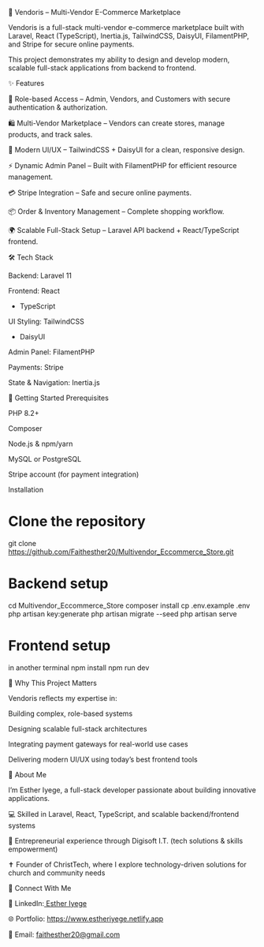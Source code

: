 🚀 Vendoris – Multi-Vendor E-Commerce Marketplace

Vendoris is a full-stack multi-vendor e-commerce marketplace built with Laravel, React (TypeScript), Inertia.js, TailwindCSS, DaisyUI, FilamentPHP, and Stripe for secure online payments.

This project demonstrates my ability to design and develop modern, scalable full-stack applications from backend to frontend.

✨ Features

🔑 Role-based Access – Admin, Vendors, and Customers with secure authentication & authorization.

🛍️ Multi-Vendor Marketplace – Vendors can create stores, manage products, and track sales.

🎨 Modern UI/UX – TailwindCSS + DaisyUI for a clean, responsive design.

⚡ Dynamic Admin Panel – Built with FilamentPHP for efficient resource management.

💳 Stripe Integration – Safe and secure online payments.

📦 Order & Inventory Management – Complete shopping workflow.

🌍 Scalable Full-Stack Setup – Laravel API backend + React/TypeScript frontend.

🛠️ Tech Stack

Backend: Laravel 11

Frontend: React
 + TypeScript

UI Styling: TailwindCSS
 + DaisyUI

Admin Panel: FilamentPHP

Payments: Stripe

State & Navigation: Inertia.js

🚦 Getting Started
Prerequisites

PHP 8.2+

Composer

Node.js & npm/yarn

MySQL or PostgreSQL

Stripe account (for payment integration)

Installation
# Clone the repository
git clone https://github.com/Faithesther20/Multivendor_Eccommerce_Store.git
# Backend setup
cd Multivendor_Eccommerce_Store
composer install
cp .env.example .env
php artisan key:generate
php artisan migrate --seed
php artisan serve

# Frontend setup
in another terminal
npm install
npm run dev


🎯 Why This Project Matters

Vendoris reflects my expertise in:

Building complex, role-based systems

Designing scalable full-stack architectures

Integrating payment gateways for real-world use cases

Delivering modern UI/UX using today’s best frontend tools


🙋 About Me

I’m Esther Iyege, a full-stack developer passionate about building innovative applications.

💻 Skilled in Laravel, React, TypeScript, and scalable backend/frontend systems

🚀 Entrepreneurial experience through Digisoft I.T. (tech solutions & skills empowerment)

✝️ Founder of ChristTech, where I explore technology-driven solutions for church and community needs


🤝 Connect With Me

💼 LinkedIn:[ Esther Iyege ](https://www.linkedin.com/in/esther-iyege-7ba798238/)

🌐 Portfolio: https://www.estheriyege.netlify.app

📧 Email: faithesther20@gmail.com